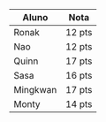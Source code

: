 | Aluno | Nota |
|----------|----------|
| Ronak | 12 pts |
| Nao | 12 pts |
| Quinn | 17 pts |
| Sasa | 16 pts |
| Mingkwan | 17 pts |
| Monty | 14 pts |
